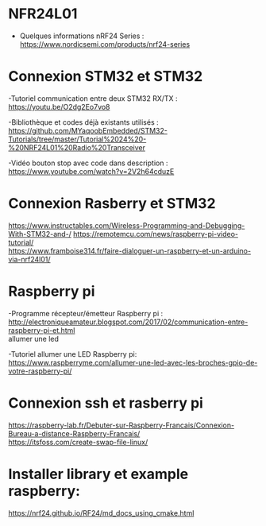# NFR24L01

- Quelques informations nRF24 Series : https://www.nordicsemi.com/products/nrf24-series


# Connexion STM32 et STM32
-Tutoriel communication entre deux STM32 RX/TX : https://youtu.be/O2dg2Eo7vo8

-Bibliothèque et codes déjà existants utilisés : https://github.com/MYaqoobEmbedded/STM32-Tutorials/tree/master/Tutorial%2024%20-%20NRF24L01%20Radio%20Transceiver

-Vidéo bouton stop avec code dans description : https://www.youtube.com/watch?v=2V2h64cduzE 

# Connexion Rasberry et STM32
https://www.instructables.com/Wireless-Programming-and-Debugging-With-STM32-and-/
https://remotemcu.com/news/raspberry-pi-video-tutorial/  
https://www.framboise314.fr/faire-dialoguer-un-raspberry-et-un-arduino-via-nrf24l01/  

# Raspberry pi

-Programme récepteur/émetteur Raspberry pi : http://electroniqueamateur.blogspot.com/2017/02/communication-entre-raspberry-pi-et.html  
allumer une led  

-Tutoriel allumer une LED Raspberry pi: https://www.raspberryme.com/allumer-une-led-avec-les-broches-gpio-de-votre-raspberry-pi/  

# Connexion ssh et rasberry pi
https://raspberry-lab.fr/Debuter-sur-Raspberry-Francais/Connexion-Bureau-a-distance-Raspberry-Francais/  
https://itsfoss.com/create-swap-file-linux/  


# Installer library et example raspberry:
https://nrf24.github.io/RF24/md_docs_using_cmake.html  
